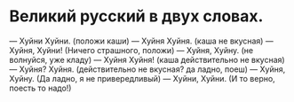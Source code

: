 # Великий русский в двух словах.
— Хуйни Хуйни. (положи каши)
— Хуйня Хуйня. (каша не вкусная)
— Хуйня, Хуйни! (Ничего страшного, положи)
— Хуйня, Хуйну. (не волнуйся, уже кладу)
— Хуйня Хуйня! (каша действительно не вкусная)
— Хуйня? Хуйня. (действительно не вкусная? да ладно, поеш)
— Хуйня, Хуйну. (Да ладно, я не привередливый)
— Хуйни, Хуйни. (И то верно, поесть то надо!) 
